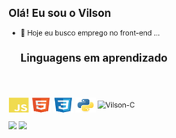 ## Olá! Eu sou o Vilson

- 🔭 Hoje eu busco emprego no front-end ...


 
  
  <h2>Linguagens em aprendizado</h2><br>
 <div style="display: inline_block"><br>
  <img align="center" alt="Vilson-Js" height="30" width="40" src="https://raw.githubusercontent.com/devicons/devicon/master/icons/javascript/javascript-plain.svg">
  <img align="center" alt="Vilson-HTML" height="30" width="40" src="https://raw.githubusercontent.com/devicons/devicon/master/icons/html5/html5-original.svg">
  <img align="center" alt="Vilson-CSS" height="30" width="40" src="https://raw.githubusercontent.com/devicons/devicon/master/icons/css3/css3-original.svg">
  <img align="center" alt="Vilson-Python" height="30" width="40" src="https://raw.githubusercontent.com/devicons/devicon/master/icons/python/python-original.svg">
  <img align="center" alt="Vilson-C" height="30" width="40"
   src="https://cdn.jsdelivr.net/gh/devicons/devicon/icons/c/c-original.svg" />

</div>
  <br>
<div>
    <a href="https://www.linkedin.com/in/vilsonsouza/" target="_blank"><img src="https://img.shields.io/badge/-LinkedIn-%230077B5?style=for-the-badge&logo=linkedin&logoColor=white" target="_blank"></a> 
  <a href="https://www.instagram.com/__vilsin/" target="_blank"><img src="https://img.shields.io/badge/-Instagram-%23E4405F?style=for-the-badge&logo=instagram&logoColor=white" target="_blank"></a>
  

 </div>
